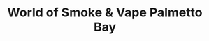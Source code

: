 ---
title: "World of Smoke & Vape Palmetto Bay"
url: /palmetto-bay/world-of-smoke-and-vape-palmetto-bay/
shop: tobacco
---